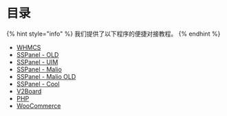 # 目录

{% hint style="info" %}
我们提供了以下程序的便捷对接教程。
{% endhint %}

* [WHMCS](whmcs.md)
* [SSPanel - OLD](sspanel-old.md)
* [SSPanel - UIM](sspanel-uim.md)
* [SSPanel - Malio](sspanel-malio.md)
* [SSPanel - Malio OLD](sspanel-malio-old.md)
* [SSPanel - Cool](sspanel-cool.md)
* [V2Board](v2board.md)
* [PHP](php.md)
* [WooCommerce](woocommerce.md)
